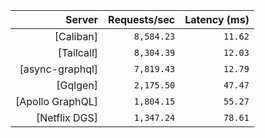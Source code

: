 <!-- PERFORMANCE_RESULTS_START -->

| Server | Requests/sec | Latency (ms) |
|--------:|--------------:|--------------:|
| [Caliban] | `8,584.23` | `11.62` |
| [Tailcall] | `8,304.39` | `12.03` |
| [async-graphql] | `7,819.43` | `12.79` |
| [Gqlgen] | `2,175.50` | `47.47` |
| [Apollo GraphQL] | `1,804.15` | `55.27` |
| [Netflix DGS] | `1,347.24` | `78.61` |

<!-- PERFORMANCE_RESULTS_END -->
